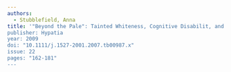 ```yaml
---
authors:
  - Stubblefield, Anna
title: '"Beyond the Pale": Tainted Whiteness, Cognitive Disabilit, and Eugenic Sterilization"
publisher: Hypatia
year: 2009
doi: "10.1111/j.1527-2001.2007.tb00987.x"
issue: 22
pages: "162-181"
---
```


